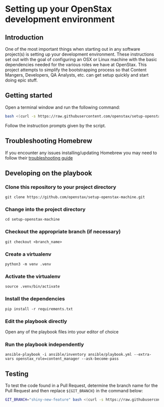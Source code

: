 # Setting up your OpenStax development environment

<!-- START doctoc generated TOC please keep comment here to allow auto update -->
<!-- DON'T EDIT THIS SECTION, INSTEAD RE-RUN doctoc TO UPDATE -->

<!-- END doctoc generated TOC please keep comment here to allow auto update -->


## Introduction

One of the most important things when starting out in any software project(s) is setting up your development environment. These instructions set out with the goal of configuring an OSX or Linux machine with the basic dependencies needed for the various roles we have at OpenStax. This project attempts to simplify the bootstrapping process so that Content Mangers, Developers, QA Analysts, etc. can get setup quickly and start doing epic stuff.

## Getting started

Open a terminal window and run the following command:

```sh  
bash <(curl -s https://raw.githubusercontent.com/openstax/setup-openstax-machine/master/bin/setup.sh)
```

Follow the instruction prompts given by the script.

## Troubleshooting Homebrew

If you encounter any issues installing/updating Homebrew you may need to follow their [troubleshooting guide](https://github.com/Homebrew/brew/blob/master/docs/Troubleshooting.md)

## Developing on the playbook

### Clone this repository to your project directory

    git clone https://github.com/openstax/setup-openstax-machine.git

### Change into the project directory

    cd setup-openstax-machine

### Checkout the appropriate branch (if necessary)

    git checkout <branch_name>

### Create a virtualenv

    python3 -m venv .venv

### Activate the virtualenv

    source .venv/bin/activate

### Install the dependencies

    pip install -r requirements.txt

### Edit the playbook directly

Open any of the playbook files into your editor of choice

### Run the playbook independently

    ansible-playbook -i ansible/inventory ansible/playbook.yml --extra-vars openstax_role=content_manager --ask-become-pass

## Testing

To test the code found in a Pull Request, determine the branch name for the Pull Request and then replace `${GIT_BRANCH}` in the command below:

```sh
GIT_BRANCH="shiny-new-feature" bash <(curl -s https://raw.githubusercontent.com/openstax/setup-openstax-machine/${GIT_BRANCH}/bin/setup.sh)
```


